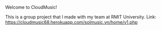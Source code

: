 Welcome to CloudMusic!

This is a group project that I made with my team at RMIT University. 
Link: https://cloudmusic68.herokuapp.com/solmusic.vn/home/v1.php

